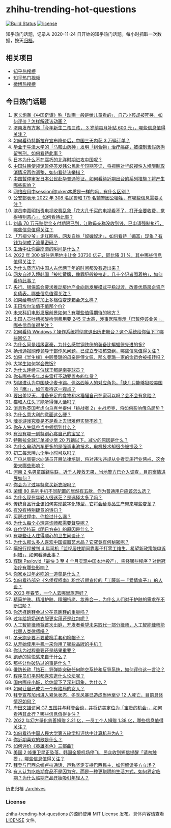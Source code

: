 # zhihu-trending-hot-questions

[![Build Status](https://github.com/justjavac/zhihu-trending-hot-questions/workflows/ci/badge.svg?branch=master)](https://github.com/justjavac/zhihu-trending-hot-questions/actions)
[![license](https://img.shields.io/github/license/justjavac/zhihu-trending-hot-questions)](https://github.com/justjavac/zhihu-trending-hot-questions/blob/master/LICENSE)

知乎热门话题，记录从 2020-11-24
日开始的知乎热门话题。每小时抓取一次数据，按天[归档](./archives)。

## 相关项目

- [知乎热搜榜](https://github.com/justjavac/zhihu-trending-top-search)
- [知乎热门视频](https://github.com/justjavac/zhihu-trending-hot-video)
- [微博热搜榜](https://github.com/justjavac/weibo-trending-hot-search)

## 今日热门话题

<!-- BEGIN -->
<!-- 最后更新时间 Wed Jan 11 2023 09:45:16 GMT+0800 (China Standard Time) -->

1. [家长炮轰《中国奇谭》称「动画一般是给儿童看的」，自己小孩却被吓哭，如何评价？怎样解读该动画？](https://www.zhihu.com/question/577926541)
1. [济南发布方案「今年新生二孩三孩， 3 岁前每月补贴 600 元」，哪些信息值得关注？](https://www.zhihu.com/question/577919269)
1. [如何看待特斯拉在宣布降价后，中国三天内获 3 万辆订单？](https://www.zhihu.com/question/577902215)
1. [毕业于牛津大学的「马鞍山药神」发明「组合物」治疗癌症，被控制售假药拘留判刑，如何看待此事？](https://www.zhihu.com/question/577288271)
1. [日本为什么不在腐朽的北洋时期进攻中国呢？](https://www.zhihu.com/question/263497529)
1. [中国驻韩使领馆暂停签发韩公民赴华短期签证，将视韩对华歧视性入境限制取消情况再作调整，如何看待该举措？](https://www.zhihu.com/question/577872979)
1. [中国暂停审发日本公民赴华普通签证，如何看待近期出台的系列措施？将产生哪些影响？](https://www.zhihu.com/question/577927035)
1. [网络应用中session和token本质是一样的吗，有什么区别？](https://www.zhihu.com/question/51759560)
1. [公安部表示 2022 年 308 名民警和 179 名辅警因公牺牲，有哪些信息需要关注？](https://www.zhihu.com/question/577866642)
1. [演员李嘉明指责电视收费乱象「花大几千买的电视看不了，打开全要收费，觉得特别恶心」，如何看待此事？](https://www.zhihu.com/question/577699248)
1. [刘鑫 70 万元赔偿金支付期限已到，江歌母亲称没收到钱，已申请强制执行，哪些信息值得关注？](https://www.zhihu.com/question/577876301)
1. [「万柳少爷」走红网络，网友自称「奴婢奴才」，如何看待「媚富」现象？有钱为何成了流量密码？](https://www.zhihu.com/question/577693980)
1. [生活中让你最崩溃的瞬间是什么？](https://www.zhihu.com/question/434353282)
1. [2022 年 300 城住宅用地出让金 33730 亿元，同比降 31 %，其中哪些信息值得关注？](https://www.zhihu.com/question/576543637)
1. [为什么蒸汽机中国人古代两千年的时间都没有造出来？](https://www.zhihu.com/question/511779987)
1. [网友自述入境韩国「被挂黄牌，像罪犯般被拉走，几十个记者围着拍」，如何看待此事？](https://www.zhihu.com/question/577645568)
1. [央行、银保监会要求推动房地产业向新发展模式平稳过渡，改善优质房企资产负债表，哪些信息值得关注？](https://www.zhihu.com/question/577914853)
1. [如果给电动车加上多档位变速箱会怎么样？](https://www.zhihu.com/question/358587581)
1. [丰田埃尔法值不值那个价?](https://www.zhihu.com/question/503305422)
1. [未来科幻电影发展前景如何？有哪些值得期待的地方？](https://www.zhihu.com/question/574034920)
1. [出国人员吐槽核酸检测费用要 245 元太高，涉事医院表示「已暂停该业务」，哪些信息值得关注？](https://www.zhihu.com/question/577497630)
1. [如何看待 Windows 7 操作系统将彻底退出历史舞台？这个系统给你留下了哪些回忆？](https://www.zhihu.com/question/577860134)
1. [为什么同是超级富豪，为什么感觉钢铁侠的装备比蝙蝠侠先进的多?](https://www.zhihu.com/question/522515205)
1. [扬州通报网传领导干部作风问题，已成立专项核查组，哪些信息值得关注？](https://www.zhihu.com/question/577652846)
1. [如果《半生缘》中顾曼璐的母亲是傅文佩，那么曼璐一家的命运会被扭转吗？](https://www.zhihu.com/question/433788526)
1. [大学生如何学会做饭?](https://www.zhihu.com/question/577671223)
1. [为什么连续三位球王都是南美球员？](https://www.zhihu.com/question/573328928)
1. [你有哪些多年以来雷打不动要置办的年货？](https://www.zhihu.com/question/39640704)
1. [胡锡进认为中国缺少麦卡锡、佩洛西等人的对应角色，「缺几只能够狠咬美国的『鹰』」，如何看待这一观点？](https://www.zhihu.com/question/577662626)
1. [要出差12天，准备充足的食物和水猫猫自己在家可以吗？会不会有危险？](https://www.zhihu.com/question/56685153)
1. [猫和人住久了能听得懂人话吗？](https://www.zhihu.com/question/455496512)
1. [消息称英国考虑向乌克兰提供「挑战者 2」主战坦克，将如何影响俄乌局势？](https://www.zhihu.com/question/577856080)
1. [为什么意大利的意面这么硬？](https://www.zhihu.com/question/318815282)
1. [魂类游戏究竟是不是看上去很难但实际不难？](https://www.zhihu.com/question/572441158)
1. [你在人生低谷当中领悟到什么？](https://www.zhihu.com/question/572253247)
1. [有没有哪一刻特别心疼自己的宝宝？](https://www.zhihu.com/question/365263211)
1. [特斯拉全球订单减少至 20 万辆以下，减少的原因是什么？](https://www.zhihu.com/question/573133510)
1. [为什么电动汽车更多的是强调电池技术，电机技术却很少被提及？](https://www.zhihu.com/question/457232881)
1. [初二每天睡六个半小时可以吗？](https://www.zhihu.com/question/577175070)
1. [广电总局要求向演员开展法律培训，将对违法违规从业者实施行业惩戒，这会带来哪些影响？](https://www.zhihu.com/question/577894396)
1. [河南 2 名男童蹊跷失联，近千人搜救无果，当地警方已介入调查，目前案情进展如何？](https://www.zhihu.com/question/577909697)
1. [你会为了过年特意买新衣服吗？](https://www.zhihu.com/question/577141046)
1. [荣耀 80 系列手机不同配置的居然有五款，作为普通用户应该怎么选？](https://www.zhihu.com/question/577848807)
1. [为什么现在年轻人很迷茫？是选择太多了吗？](https://www.zhihu.com/question/574649845)
1. [传统食品行业该如何实现数字化转型，它将会给食品生产带来哪些变革？](https://www.zhihu.com/question/577710390)
1. [有没有特别肆意的诗句？](https://www.zhihu.com/question/577734771)
1. [买房过程中，你捡过什么漏？](https://www.zhihu.com/question/576926302)
1. [为什么每个心理咨询师都需要督导呢？](https://www.zhihu.com/question/348080065)
1. [各位坚持玩《明日方舟》的原因是什么？](https://www.zhihu.com/question/576149495)
1. [有哪些让人住得顺心的卫生间设计？](https://www.zhihu.com/question/571800389)
1. [为什么那么多人喜欢中国瓷器艺术品？它究竟有何秘密呢？](https://www.zhihu.com/question/68758941)
1. [瞒报行程被判 4 年司机「监视居住期间靠妻子打零工维生，希望新政策能申诉纠错」，如何看待此事？](https://www.zhihu.com/question/577656058)
1. [辉瑞 Paxlovid「最快 3 至 4 个月实现中国本地投产」，需经哪些程序？对新冠治疗有哪些影响？](https://www.zhihu.com/question/577907302)
1. [你家乡过年必吃的一道菜是什么？](https://www.zhihu.com/question/577908620)
1. [如何看待部分《名侦探柯南》粉丝近期宣传的「工藤新一『爱情疯子』」的人设？](https://www.zhihu.com/question/577547498)
1. [2023 年春节，一个人去哪里旅游好？](https://www.zhihu.com/question/577306701)
1. [精简护肤、精准护肤、精细抗老、妆养合一，为什么人们对于护肤的需求在不断进阶？](https://www.zhihu.com/question/570557153)
1. [你选择跑鞋会过分在意跑鞋的重量吗？](https://www.zhihu.com/question/572807033)
1. [过年给奶奶送衣服更实用还是红包呢？](https://www.zhihu.com/question/576629335)
1. [人工智能律师将首次出庭，开发者希望未来取代一部分律师，人工智能律师能代替人类律师吗？](https://www.zhihu.com/question/577847915)
1. [冬天跑步要不要戴棉手套和棉帽子？](https://www.zhihu.com/question/576120597)
1. [从开始使用手机一来你用了哪些品牌的手机？](https://www.zhihu.com/question/568580743)
1. [你认为过程重要还是结果重要？](https://www.zhihu.com/question/577724681)
1. [跑步的愉悦感来自于什么？](https://www.zhihu.com/question/574652225)
1. [那些让你破防过的事是什么？](https://www.zhihu.com/question/544628234)
1. [俄防长称「锆石」导弹能突破任何防空系统和反导系统，如何评价这一言论？](https://www.zhihu.com/question/576751890)
1. [程序员们平时都喜欢逛什么论坛呢？](https://www.zhihu.com/question/27145069)
1. [国内哪座小城，给你留下了深刻印象，为什么？](https://www.zhihu.com/question/567250474)
1. [如何让自己成为一个有格局的女人？](https://www.zhihu.com/question/39114507)
1. [拜登宣布加州进入紧急状态，冬季风暴已造成当地至少 12 人死亡，目前具体情况如何？](https://www.zhihu.com/question/577733511)
1. [岸田文雄访问 G7 五国并与拜登会谈，并将访美定位为「宝贵的机会」，如何看待其此行？哪些信息值得关注？](https://www.zhihu.com/question/577850794)
1. [2022 年幻方量化慈善捐赠 2.21 亿，一员工个人捐赠 1.38 亿，哪些信息值得关注？](https://www.zhihu.com/question/577851387)
1. [如何看待中国人民大学第五轮学科评估中计算机升为A？](https://www.zhihu.com/question/577659871)
1. [你近期喜欢的歌是什么？](https://www.zhihu.com/question/577738114)
1. [如何评价《英雄本色》三部曲?](https://www.zhihu.com/question/23808687)
1. [美国 2 吨重卫星正坠落，韩国全境机场停飞，民众收到短信提醒「请勿触摸」，哪些信息值得关注？](https://www.zhihu.com/question/577681285)
1. [拜登与巴西总统卢拉通话，声称坚定支持巴西民主，如何解读美方立场？](https://www.zhihu.com/question/577851958)
1. [有人认为吃临期食品不是因为穷，而是一种更聪明的生活方式，如何界定临期？为什么临期产品开始吸引年轻人？](https://www.zhihu.com/question/577648356)

<!-- END -->

历史归档 [./archives](./archives)

### License

[zhihu-trending-hot-questions](https://github.com/justjavac/zhihu-trending-hot-questions)
的源码使用 MIT License 发布。具体内容请查看 [LICENSE](./LICENSE) 文件。
